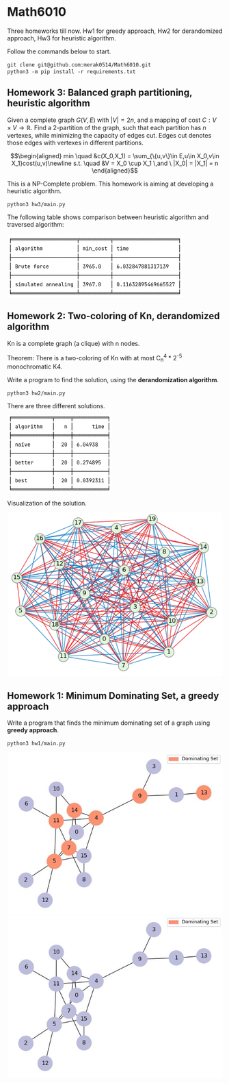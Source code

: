 # Math6010
Three homeworks till now. Hw1 for greedy approach, Hw2 for derandomized approach, Hw3 for heuristic algorithm.

Follow the commands below to start.
    
    git clone git@github.com:merak0514/Math6010.git
    python3 -m pip install -r requirements.txt

## Homework 3: Balanced graph partitioning, heuristic algorithm

Given a complete graph $G(V,E)$ with $|V|=2n$, 
and a mapping of cost $C:V\times{V}\rightarrow\mathbb{R}$. 
Find a 2-partition of the graph, such that each partition has $n$ vertexes,
while minimizing the capacity of edges cut. Edges cut denotes those edges with
vertexes in different partitions.

$$\begin{aligned}
min \quad &c(X_0,X_1) = \sum_{\{u,v\}\in E,u\in X_0,v\in X_1}cost(u,v)\newline
s.t. \quad &V = X_0 \cup X_1 \,and \ |X_0| = |X_1| = n
\end{aligned}$$

This is a NP-Complete problem. This homework is aiming at developing a heuristic algorithm.

    python3 hw3/main.py

The following table shows comparison between heuristic algorithm and traversed algorithm:

![](hw3/comparison.png)

## Homework 2: Two-coloring of Kn, derandomized algorithm

Kn is a complete graph (a clique) with n nodes. 

Theorem: There is a two-coloring of Kn with at most C<sub>n</sub><sup>4</sup> * 2<sup>-5</sup> monochromatic K4.

Write a program to find the solution, using the **derandomization algorithm**.

    python3 hw2/main.py

There are three different solutions.

![table.png](hw2/img/table.png)

Visualization of the solution.

![viz.png](hw2/img/visiualization.png)

## Homework 1: Minimum Dominating Set, a greedy approach

 Write a program that finds the minimum dominating set of a graph using **greedy approach**.

    python3 hw1/main.py

![result](hw1/img/result.jpg)
![gif](hw1/result.gif)


